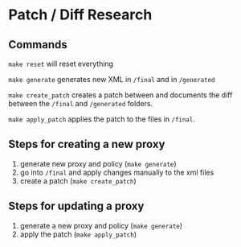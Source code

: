 # Patch / Diff Research

## Commands

`make reset` will reset everything

`make generate` generates new XML in `/final` and in `/generated`

`make create_patch` creates a patch between and documents the diff between the `/final` and `/generated` folders.

`make apply_patch` applies the patch to the files in `/final`.


## Steps for creating a new proxy

1. generate new proxy and policy (`make generate`)
2. go into `/final` and apply changes manually to the xml files
3. create a patch (`make create_patch`)

## Steps for updating a proxy

1. generate a new proxy and policy (`make generate`)
2. apply the patch (`make apply_patch`)
